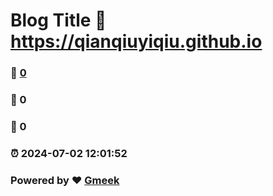 # Blog Title :link: https://qianqiuyiqiu.github.io 
### :page_facing_up: [0](https://qianqiuyiqiu.github.io/tag.html) 
### :speech_balloon: 0 
### :hibiscus: 0 
### :alarm_clock: 2024-07-02 12:01:52 
### Powered by :heart: [Gmeek](https://github.com/Meekdai/Gmeek)
